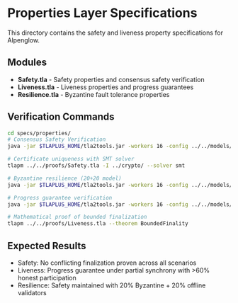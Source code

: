 # Properties Layer Specifications

This directory contains the safety and liveness property specifications for Alpenglow.

## Modules

- **Safety.tla** - Safety properties and consensus safety verification
- **Liveness.tla** - Liveness properties and progress guarantees
- **Resilience.tla** - Byzantine fault tolerance properties

## Verification Commands

```bash
cd specs/properties/
# Consensus Safety Verification
java -jar $TLAPLUS_HOME/tla2tools.jar -workers 16 -config ../../models/Safety.cfg ../../proofs/Safety.tla

# Certificate uniqueness with SMT solver
tlapm ../../proofs/Safety.tla -I ../crypto/ --solver smt

# Byzantine resilience (20+20 model)
java -jar $TLAPLUS_HOME/tla2tools.jar -workers 16 -config ../../models/SafetyByzantine.cfg ../../proofs/Safety.tla

# Progress guarantee verification
java -jar $TLAPLUS_HOME/tla2tools.jar -workers 16 -config ../../models/Liveness.cfg ../../proofs/Liveness.tla

# Mathematical proof of bounded finalization
tlapm ../../proofs/Liveness.tla --theorem BoundedFinality
```

## Expected Results
- Safety: No conflicting finalization proven across all scenarios
- Liveness: Progress guarantee under partial synchrony with >60% honest participation
- Resilience: Safety maintained with 20% Byzantine + 20% offline validators
